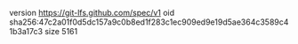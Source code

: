 version https://git-lfs.github.com/spec/v1
oid sha256:47c2a01f0d5dc157a9c0b8ed1f283c1ec909ed9e19d5ae364c3589c41b3a17c3
size 5161
